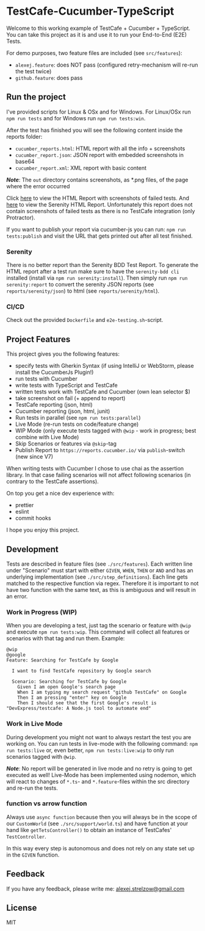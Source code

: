 # TestCafe-Cucumber-TypeScript

Welcome to this working example of TestCafe + Cucumber + TypeScript.
You can take this project as it is and use it to run your End-to-End (E2E) Tests.

For demo purposes, two feature files are included (see `src/features`):
 - `alexej.feature`: does NOT pass (configured retry-mechanism will re-run the test twice)
 - `github.feature`: does pass 
 
## Run the project

I've provided scripts for Linux & OSx and for Windows.
For Linux/OSx run `npm run tests` and for Windows run `npm run tests:win`.

After the test has finished you will see the following content inside the reports folder:
- `cucumber_reports.html`: HTML report with all the info + screenshots
- `cucumber_report.json`: JSON report with embedded screenshots in base64
- `cucumber_report.xml`: XML report with basic content

***Note***:
The `out` directory contains screenshots, as *.png files, of the page where the error occurred

Click [here](http://cucumber-report.surge.sh/cucumber_report.html) to view the HTML Report with screenshots of failed tests.
And [here](http://serenity-report.surge.sh/) to view the Serenity HTML Report. Unfortunately this report does not
contain screenshots of failed tests as there is no TestCafe integration (only Protractor).

If you want to publish your report via cucumber-js you can run: `npm run tests:publish`
and visit the URL that gets printed out after all test finished.

### Serenity

There is no better report than the Serenity BDD Test Report. To generate the HTML report after a test run
make sure to have the `serenity-bdd cli` installed (install via `npm run serenity:install`).
Then simply run `npm run serenity:report` to convert the serenity JSON reports (see `reports/serenity/json`)
to html (see `reports/serenity/html`).

### CI/CD

Check out the provided `Dockerfile` and `e2e-testing.sh`-script.

## Project Features

This project gives you the following features:
- specify tests with Gherkin Syntax (if using IntelliJ or WebStorm, please install the CucumberJs Plugin!)
- run tests with Cucumber
- write tests with TypeScript and TestCafe
- written tests work with TestCafe and Cucumber (own lean selector $)
- take screenshot on fail (+ append to report)
- TestCafe reporting (json, html)
- Cucumber reporting (json, html, junit)
- Run tests in parallel (see `npm run tests:parallel`)
- Live Mode (re-run tests on code/feature change)
- WIP Mode (only execute tests tagged with `@wip` - work in progress; best combine with Live Mode)
- Skip Scenarios or features via `@skip`-tag
- Publish Report to `https://reports.cucumber.io/` via `publish`-switch (new since V7)

When writing tests with Cucumber I chose to use chai as the assertion library.
In that case failing scenarios will not affect following scenarios (in contrary to the TestCafe assertions).

On top you get a nice dev experience with:
- prettier
- eslint
- commit hooks

I hope you enjoy this project.

## Development

Tests are described in feature files (see `./src/features`).
Each written line under "Scenario" must start with either `GIVEN`, `WHEN`, `THEN` or `AND` and has an underlying implementation (see `./src/step_definitions`).
Each line gets matched to the respective function via regex. Therefore it is important to not have two function with the same text, 
as this is ambiguous and will result in an error.

### Work in Progress (WIP)

When you are developing a test, just tag the scenario or feature with `@wip` and execute `npm run tests:wip`.
This command will collect all features or scenarios with that tag and run them.
Example:
```
@wip
@google
Feature: Searching for TestCafe by Google

  I want to find TestCafe repository by Google search

  Scenario: Searching for TestCafe by Google
    Given I am open Google's search page
    When I am typing my search request "github TestCafe" on Google
    Then I am pressing "enter" key on Google
    Then I should see that the first Google's result is "DevExpress/testcafe: A Node.js tool to automate end"
```

### Work in Live Mode

During development you might not want to always restart the test you are working on.
You can run tests in live-mode with the following command: `npm run tests:live` or,
even better, `npm run tests:live:wip` to only run scenarios tagged with `@wip`.

***Note***: 
No report will be generated in live mode and no retry is going to get executed as well!
Live-Mode has been implemented using nodemon, which will react to changes of `*.ts`- and `*.feature`-files within the src directory and re-run the tests.

### function vs arrow function

Always use `async function` because then you will always be in the scope of our `CustomWorld` (see `./src/support/world.ts`) and
have function at your hand like `getTetsController()` to obtain an instance of TestCafes' `TestController`.

In this way every step is autonomous and does not rely on any state set up in the `GIVEN` function.

## Feedback

If you have any feedback, please write me: alexej.strelzow@gmail.com

## License

MIT
